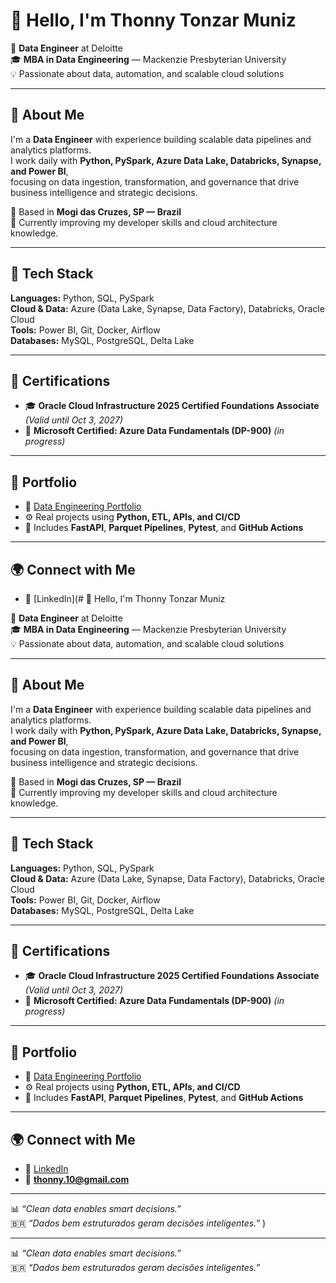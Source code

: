 # 👋 Hello, I'm Thonny Tonzar Muniz  

🎯 **Data Engineer** at Deloitte  
🎓 **MBA in Data Engineering** — Mackenzie Presbyterian University  
💡 Passionate about data, automation, and scalable cloud solutions  

---

## 🚀 About Me  
I'm a **Data Engineer** with experience building scalable data pipelines and analytics platforms.  
I work daily with **Python, PySpark, Azure Data Lake, Databricks, Synapse, and Power BI**,  
focusing on data ingestion, transformation, and governance that drive business intelligence and strategic decisions.  

📍 Based in **Mogi das Cruzes, SP — Brazil**  
🎯 Currently improving my developer skills and cloud architecture knowledge.  

---

## 🧰 Tech Stack  
**Languages:** Python, SQL, PySpark  
**Cloud & Data:** Azure (Data Lake, Synapse, Data Factory), Databricks, Oracle Cloud  
**Tools:** Power BI, Git, Docker, Airflow  
**Databases:** MySQL, PostgreSQL, Delta Lake  

---

## 📜 Certifications  
- 🎓 **Oracle Cloud Infrastructure 2025 Certified Foundations Associate** *(Valid until Oct 3, 2027)*  
- 💠 **Microsoft Certified: Azure Data Fundamentals (DP-900)** *(in progress)*  

---

## 📂 Portfolio  
- 🧱 [Data Engineering Portfolio](https://github.com/thonnymuniz/portfolio-data-engineer-thonny)  
- ⚙️ Real projects using **Python, ETL, APIs, and CI/CD**  
- 🧾 Includes **FastAPI**, **Parquet Pipelines**, **Pytest**, and **GitHub Actions**  

---

## 🌍 Connect with Me  
- 💼 [LinkedIn](# 👋 Hello, I'm Thonny Tonzar Muniz  

🎯 **Data Engineer** at Deloitte  
🎓 **MBA in Data Engineering** — Mackenzie Presbyterian University  
💡 Passionate about data, automation, and scalable cloud solutions  

---

## 🚀 About Me  
I'm a **Data Engineer** with experience building scalable data pipelines and analytics platforms.  
I work daily with **Python, PySpark, Azure Data Lake, Databricks, Synapse, and Power BI**,  
focusing on data ingestion, transformation, and governance that drive business intelligence and strategic decisions.  

📍 Based in **Mogi das Cruzes, SP — Brazil**  
🎯 Currently improving my developer skills and cloud architecture knowledge.  

---

## 🧰 Tech Stack  
**Languages:** Python, SQL, PySpark  
**Cloud & Data:** Azure (Data Lake, Synapse, Data Factory), Databricks, Oracle Cloud  
**Tools:** Power BI, Git, Docker, Airflow  
**Databases:** MySQL, PostgreSQL, Delta Lake  

---

## 📜 Certifications  
- 🎓 **Oracle Cloud Infrastructure 2025 Certified Foundations Associate** *(Valid until Oct 3, 2027)*  
- 💠 **Microsoft Certified: Azure Data Fundamentals (DP-900)** *(in progress)*  

---

## 📂 Portfolio  
- 🧱 [Data Engineering Portfolio](https://github.com/thonnymuniz/portfolio-data-engineer-thonny)  
- ⚙️ Real projects using **Python, ETL, APIs, and CI/CD**  
- 🧾 Includes **FastAPI**, **Parquet Pipelines**, **Pytest**, and **GitHub Actions**  

---

## 🌍 Connect with Me  
- 💼 [LinkedIn](https://www.linkedin.com/in/thonnytonzarmuniz/)  
- 📧 **thonny.10@gmail.com**  

---

📊 *“Clean data enables smart decisions.”*  
🇧🇷 *“Dados bem estruturados geram decisões inteligentes.”*
)  

---

📊 *“Clean data enables smart decisions.”*  
🇧🇷 *“Dados bem estruturados geram decisões inteligentes.”*
